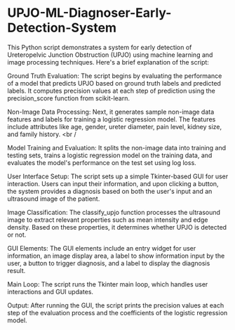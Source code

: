 # UPJO-ML-Diagnoser-Early-Detection-System
This Python script demonstrates a system for early detection of Ureteropelvic Junction Obstruction (UPJO) using machine learning and image processing techniques. Here's a brief explanation of the script: <br />

Ground Truth Evaluation: The script begins by evaluating the performance of a model that predicts UPJO based on ground truth labels and predicted labels. It computes precision values at each step of prediction using the precision_score function from scikit-learn. <br />

Non-Image Data Processing: Next, it generates sample non-image data features and labels for training a logistic regression model. The features include attributes like age, gender, ureter diameter, pain level, kidney size, and family history. <br /
                                                                                                                                                                                                                                                    
Model Training and Evaluation: It splits the non-image data into training and testing sets, trains a logistic regression model on the training data, and evaluates the model's performance on the test set using log loss.<br />

User Interface Setup: The script sets up a simple Tkinter-based GUI for user interaction. Users can input their information, and upon clicking a button, the system provides a diagnosis based on both the user's input and an ultrasound image of the patient.<br />

Image Classification: The classify_upjo function processes the ultrasound image to extract relevant properties such as mean intensity and edge density. Based on these properties, it determines whether UPJO is detected or not.<br />

GUI Elements: The GUI elements include an entry widget for user information, an image display area, a label to show information input by the user, a button to trigger diagnosis, and a label to display the diagnosis result.<br />

Main Loop: The script runs the Tkinter main loop, which handles user interactions and GUI updates.<br />

Output: After running the GUI, the script prints the precision values at each step of the evaluation process and the coefficients of the logistic regression model.<br />
